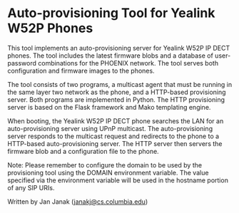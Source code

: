 # Auto-provisioning Tool for Yealink W52P Phones

This tool implements an auto-provisioning server for Yealink W52P IP
DECT phones. The tool includes the latest firmware blobs and a
database of user-password combinations for the PHOENIX network. The
tool serves both configuration and firmware images to the phones.

The tool consists of two programs, a multicast agent that must be
running in the same layer two network as the phone, and a HTTP-based
provisioning server. Both programs are implemented in Python. The HTTP
provisioning server is based on the Flask framework and Mako
templating engine.

When booting, the Yealink W52P IP DECT phone searches the LAN for an
auto-provisioning server using UPnP multicast. The auto-provisioning
server responds to the multicast request and redirects to the phone to
a HTTP-based auto-provisioning server. The HTTP server then servers
the firmware blob and a configuration file to the phone.

Note: Please remember to configure the domain to be used by the
provisioning tool using the DOMAIN environment variable. The value
specified via the environment variable will be used in the hostname
portion of any SIP URIs.

Written by Jan Janak (janakj@cs.columbia.edu)
